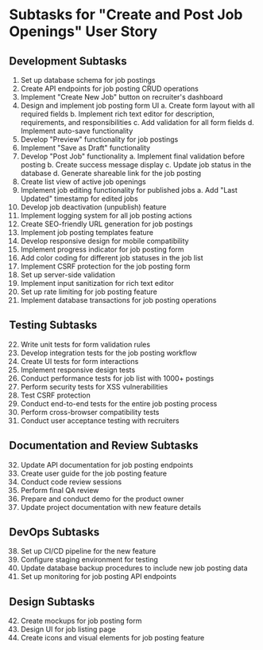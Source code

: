 # Subtasks for "Create and Post Job Openings" User Story

## Development Subtasks

1. Set up database schema for job postings
2. Create API endpoints for job posting CRUD operations
3. Implement "Create New Job" button on recruiter's dashboard
4. Design and implement job posting form UI
   a. Create form layout with all required fields
   b. Implement rich text editor for description, requirements, and responsibilities
   c. Add validation for all form fields
   d. Implement auto-save functionality
5. Develop "Preview" functionality for job postings
6. Implement "Save as Draft" functionality
7. Develop "Post Job" functionality
   a. Implement final validation before posting
   b. Create success message display
   c. Update job status in the database
   d. Generate shareable link for the job posting
8. Create list view of active job openings
9. Implement job editing functionality for published jobs
   a. Add "Last Updated" timestamp for edited jobs
10. Develop job deactivation (unpublish) feature
11. Implement logging system for all job posting actions
12. Create SEO-friendly URL generation for job postings
13. Implement job posting templates feature
14. Develop responsive design for mobile compatibility
15. Implement progress indicator for job posting form
16. Add color coding for different job statuses in the job list
17. Implement CSRF protection for the job posting form
18. Set up server-side validation
19. Implement input sanitization for rich text editor
20. Set up rate limiting for job posting feature
21. Implement database transactions for job posting operations

## Testing Subtasks

22. Write unit tests for form validation rules
23. Develop integration tests for the job posting workflow
24. Create UI tests for form interactions
25. Implement responsive design tests
26. Conduct performance tests for job list with 1000+ postings
27. Perform security tests for XSS vulnerabilities
28. Test CSRF protection
29. Conduct end-to-end tests for the entire job posting process
30. Perform cross-browser compatibility tests
31. Conduct user acceptance testing with recruiters

## Documentation and Review Subtasks

32. Update API documentation for job posting endpoints
33. Create user guide for the job posting feature
34. Conduct code review sessions
35. Perform final QA review
36. Prepare and conduct demo for the product owner
37. Update project documentation with new feature details

## DevOps Subtasks

38. Set up CI/CD pipeline for the new feature
39. Configure staging environment for testing
40. Update database backup procedures to include new job posting data
41. Set up monitoring for job posting API endpoints

## Design Subtasks

42. Create mockups for job posting form
43. Design UI for job listing page
44. Create icons and visual elements for job posting feature

